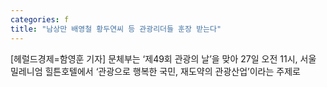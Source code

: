 ```yaml
---
categories: f
title: "남상만 배영철 황두연씨 등 관광리더들 훈장 받는다"
---
```

[헤럴드경제=함영훈 기자] 문체부는 &lsquo;제49회 관광의 날&rsquo;을 맞아 27일 오전 11시, 서울 밀레니엄 힐튼호텔에서 &lsquo;관광으로 행복한 국민, 재도약의 관광산업&rsquo;이라는 주제로 